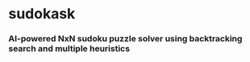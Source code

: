 # sudokask
### AI-powered NxN sudoku puzzle solver using backtracking search and multiple heuristics
